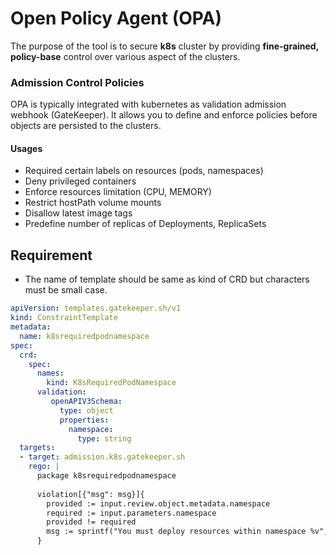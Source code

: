 # Open Policy Agent (OPA)
The purpose of the tool is to secure **k8s** cluster by providing **fine-grained, policy-base** control over various aspect of the clusters.

### Admission Control Policies
OPA is typically integrated with kubernetes as validation admission webhook (GateKeeper). It allows you to define and enforce policies before objects are persisted to the clusters.

#### Usages
-  Required certain labels on resources (pods, namespaces)
- Deny privileged containers
- Enforce resources limitation (CPU, MEMORY)
- Restrict hostPath volume mounts
- Disallow latest image tags
- Predefine number of replicas of Deployments, ReplicaSets
## Requirement
- The name of template should be same as kind of CRD but characters must be small case.

```yaml
apiVersion: templates.gatekeeper.sh/v1
kind: ConstraintTemplate
metadata:
  name: k8srequiredpodnamespace
spec:
  crd:
    spec:
      names:
        kind: K8sRequiredPodNamespace
      validation:
         openAPIV3Schema:
           type: object
           properties:
             namespace:
               type: string
  targets:
  - target: admission.k8s.gatekeeper.sh
    rego: | 
      package k8srequiredpodnamespace
      
      violation[{"msg": msg}]{
        provided := input.review.object.metadata.namespace
        required := input.parameters.namespace
        provided != required
        msg := sprintf("You must deploy resources within namespace %v", [required])
      }
```